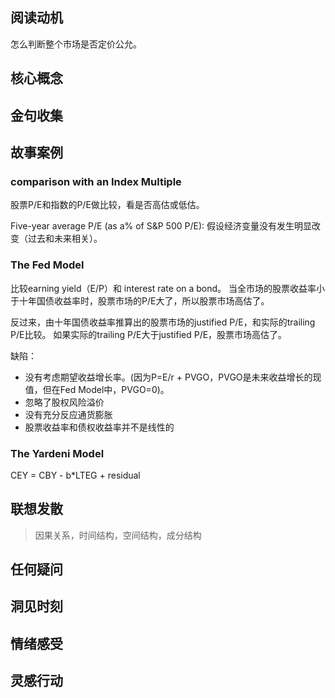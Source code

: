 ## 阅读动机
怎么判断整个市场是否定价公允。
## 核心概念

## 金句收集

## 故事案例

### comparison with an Index Multiple
股票P/E和指数的P/E做比较，看是否高估或低估。

Five-year average P/E (as a% of S&P 500 P/E):
假设经济变量没有发生明显改变（过去和未来相关）。

### The Fed Model
比较earning yield（E/P）和 interest rate on a bond。
当全市场的股票收益率小于十年国债收益率时，股票市场的P/E大了，所以股票市场高估了。

反过来，由十年国债收益率推算出的股票市场的justified P/E，和实际的trailing P/E比较。
如果实际的trailing P/E大于justified P/E，股票市场高估了。

缺陷：
- 没有考虑期望收益增长率。(因为P=E/r + PVGO，PVGO是未来收益增长的现值，但在Fed Model中，PVGO=0)。
- 忽略了股权风险溢价
- 没有充分反应通货膨胀
- 股票收益率和债权收益率并不是线性的

### The Yardeni Model
CEY = CBY - b*LTEG + residual

## 联想发散
> 因果关系，时间结构，空间结构，成分结构
## 任何疑问

## 洞见时刻

## 情绪感受

## 灵感行动